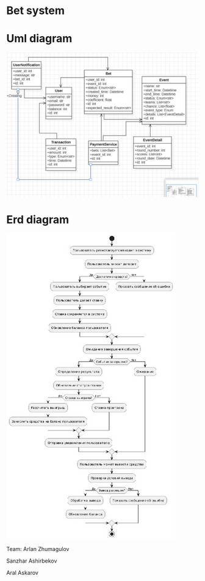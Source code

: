 # Bet system

# Uml diagram
![Скриншот](golang-uml.jpg)

# Erd diagram
![Скриншот](golang-erd.jpg)


Team: Arlan Zhumagulov

Sanzhar Ashirbekov

Aral Askarov
